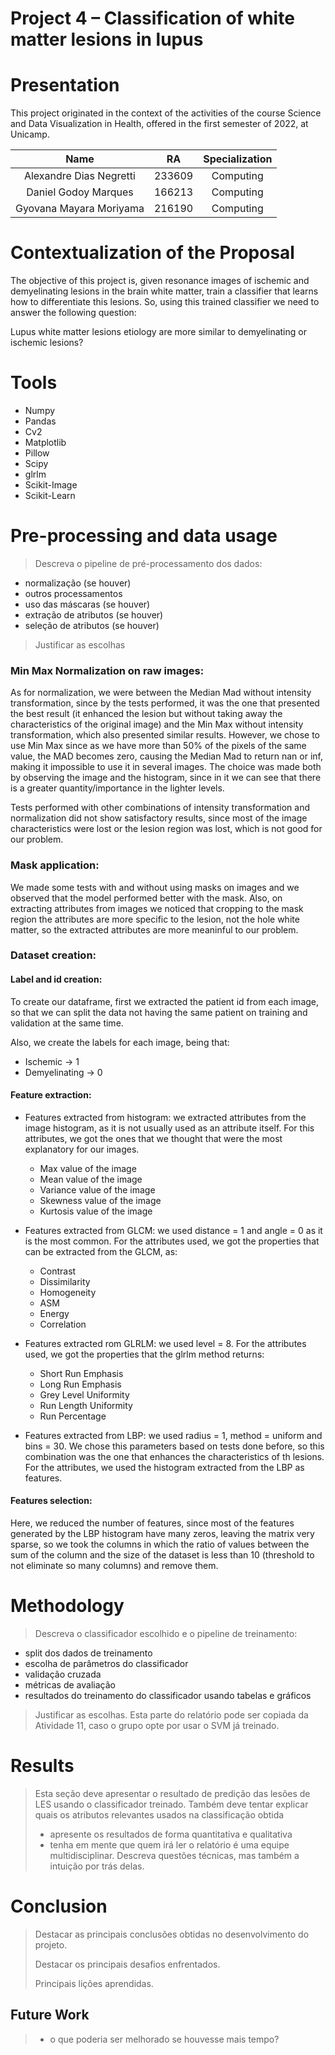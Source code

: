 # Project 4 –  Classification of white matter lesions in lupus

# Presentation

This project originated in the context of the activities of the course Science and Data Visualization in Health, offered in the first semester of 2022, at Unicamp.

| Name                    | RA     | Specialization |
| :---:                   | :---:  |  :---:         |
| Alexandre Dias Negretti | 233609 | Computing      |
| Daniel Godoy Marques    | 166213 | Computing      |
| Gyovana Mayara Moriyama | 216190 | Computing      |

# Contextualization of the Proposal

The objective of this project is, given resonance images of ischemic and demyelinating lesions in the brain white matter, train a classifier that learns how to differentiate this lesions. So, using this trained classifier we need to answer the following question:

Lupus white matter lesions etiology are more similar to demyelinating or ischemic lesions?

# Tools
*  Numpy
*  Pandas 
*  Cv2
*  Matplotlib
*  Pillow
*  Scipy
*  glrlm
*  Scikit-Image
*  Scikit-Learn

# Pre-processing and data usage

> Descreva o pipeline de pré-processamento dos dados:
* normalização (se houver)
* outros processamentos
* uso das máscaras (se houver)
* extração de atributos (se houver)
* seleção de atributos (se houver)
> Justificar as escolhas

###  Min Max Normalization on raw images:

As for normalization, we were between the Median Mad without intensity transformation, since by the tests performed, it was the one that presented the best result (it enhanced the lesion but without taking away the characteristics of the original image) and the Min Max without intensity transformation, which also presented similar results. However, we chose to use Min Max since as we have more than 50% of the pixels of the same value, the MAD becomes zero, causing the Median Mad to return nan or inf, making it impossible to use it in several images. The choice was made both by observing the image and the histogram, since in it we can see that there is a greater quantity/importance in the lighter levels.

Tests performed with other combinations of intensity transformation and normalization did not show satisfactory results, since most of the image characteristics were lost or the lesion region was lost, which is not good for our problem.

### Mask application:

We made some tests with and without using masks on images and we observed that the model performed better with the mask. Also, on extracting attributes from images we noticed that cropping to the mask region the attributes are more specific to the lesion, not the hole white matter, so the extracted attributes are more meaninful to our problem.

### Dataset creation:

#### Label and id creation:

To create our dataframe, first we extracted the patient id from each image, so that we can split the data not having the same patient on training and validation at the same time.

Also, we create the labels for each image, being that:
* Ischemic -> 1
* Demyelinating -> 0

#### Feature extraction:

* Features extracted from histogram: we extracted attributes from the image histogram, as it is not usually used as an attribute itself. For this attributes, we got the ones that we thought that were the most explanatory for our images. 
  * Max value of the image
  * Mean value of the image
  * Variance value of the image
  * Skewness value of the image
  * Kurtosis value of the image

* Features extracted from GLCM: we used distance = 1 and angle = 0 as it is the most common. For the attributes used, we got the properties that can be extracted from the GLCM, as:
  * Contrast
  * Dissimilarity
  * Homogeneity
  * ASM
  * Energy
  * Correlation
  
* Features extracted rom GLRLM: we used level = 8. For the attributes used, we got the properties that the glrlm method returns:
  * Short Run Emphasis
  * Long Run Emphasis
  * Grey Level Uniformity
  * Run Length Uniformity
  * Run Percentage
  
* Features extracted from LBP: we used radius = 1, method = uniform and bins = 30. We chose this parameters based on tests done before, so this combination was the one that enhances the characteristics of th lesions. For the attributes, we used the histogram extracted from the LBP as features.

#### Features selection:

Here, we reduced the number of features, since most of the features generated by the LBP histogram have many zeros, leaving the matrix very sparse, so we took the columns in which the ratio of values between the sum of the column and the size of the dataset is less than 10 (threshold to not eliminate so many columns) and remove them.

# Methodology
> Descreva o classificador escolhido e o pipeline de treinamento:
* split dos dados de treinamento
* escolha de parâmetros do classificador
* validação cruzada
* métricas de avaliação
* resultados do treinamento do classificador usando tabelas e gráficos
>
> Justificar as escolhas.
> Esta parte do relatório pode ser copiada da Atividade 11, caso o grupo opte por usar o SVM já treinado.

# Results
> Esta seção deve apresentar o resultado de predição das lesões de LES usando o classificador treinado. Também deve tentar explicar quais os atributos relevantes usados na classificação obtida
> * apresente os resultados de forma quantitativa e qualitativa
> * tenha em mente que quem irá ler o relatório é uma equipe multidisciplinar. Descreva questões técnicas, mas também a intuição por trás delas.

# Conclusion
> Destacar as principais conclusões obtidas no desenvolvimento do projeto.
>
> Destacar os principais desafios enfrentados.
>
> Principais lições aprendidas.
>
## Future Work
> * o que poderia ser melhorado se houvesse mais tempo?

